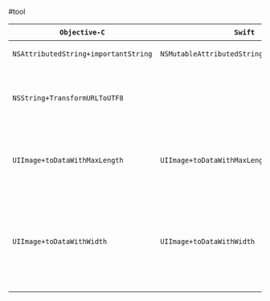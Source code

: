 #tool


| `Objective-C` | `Swift` | 说明|
| --- | --- |---|
| `NSAttributedString+importantString` | `NSMutableAttributedString+importantString` |必填项|
| `NSString+TransformURLToUTF8` |  |将含有汉字的URL转码|
| `UIImage+toDataWithMaxLength` | `UIImage+toDataWithMaxLength` |压缩图片到指定大小|
|`UIImage+toDataWithWidth`|`UIImage+toDataWithWidth`|将图片按宽度等比例缩小，然后压缩|


